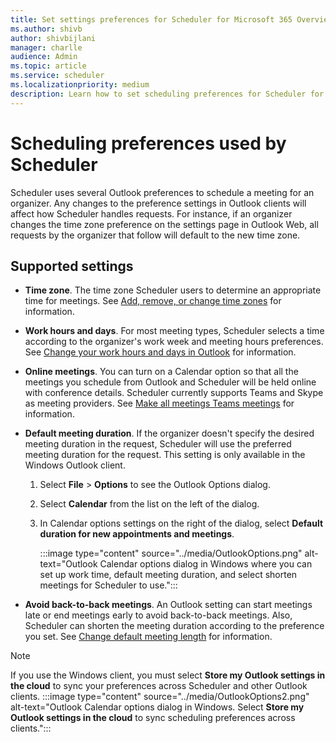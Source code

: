 ```yaml
---
title: Set settings preferences for Scheduler for Microsoft 365 Overview
ms.author: shivb
author: shivbijlani
manager: charlle
audience: Admin
ms.topic: article
ms.service: scheduler
ms.localizationpriority: medium
description: Learn how to set scheduling preferences for Scheduler for Microsoft 365.
---
```


# Scheduling preferences used by Scheduler

Scheduler uses several Outlook preferences to schedule a meeting for an organizer. Any changes to the preference settings in Outlook clients will affect how Scheduler handles requests. For instance, if an organizer changes the time zone preference on the settings page in Outlook Web, all requests by the organizer that follow will default to the new time zone.

## Supported settings

- **Time zone**. The time zone Scheduler users to determine an appropriate time for meetings. See [Add, remove, or change time zones](https://support.microsoft.com/en-us/office/add-remove-or-change-time-zones-5ab3e10e-5a6c-46af-ab48-156fedf70c04) for information.

- **Work hours and days**. For most meeting types, Scheduler selects a time according to the organizer's work week and meeting hours preferences. See [Change your work hours and days in Outlook](https://support.microsoft.com/en-us/office/change-your-work-hours-and-days-in-outlook-a27f261d-0681-415f-8ac1-388ab21e833f) for information.

- **Online meetings**. You can turn on a Calendar option so that all the meetings you schedule from Outlook and Scheduler will be held online with conference details. Scheduler currently supports Teams and Skype as meeting providers. See [Make all meetings Teams meetings](https://support.microsoft.com/en-us/office/schedule-a-teams-meeting-from-outlook-883cc15c-580f-441a-92ea-0992c00a9b0f#bkmk_makeallteamsmtngs) for information.

- **Default meeting duration**. If the organizer doesn't specify the desired meeting duration in the request, Scheduler will use the preferred meeting duration for the request. This setting is only available in the Windows Outlook client.

   1. Select **File** > **Options** to see the Outlook Options dialog.

   2. Select **Calendar** from the list on the left of the dialog.

   3. In Calendar options settings on the right of the dialog, select **Default duration for new appointments and meetings**.

      :::image type="content" source="../media/OutlookOptions.png" alt-text="Outlook Calendar options dialog in Windows where you can set up work time, default meeting duration, and select shorten meetings for Scheduler to use.":::

- **Avoid back-to-back meetings**. An Outlook setting can start meetings late or end meetings early to avoid back-to-back meetings. Also, Scheduler can shorten the meeting duration according to the preference you set. See [Change default meeting length](https://techcommunity.microsoft.com/t5/hybrid-work/change-default-meeting-length-in-outlook-avoid-back-to-back/m-p/1247361) for information.

> [!NOTE]
> If you use the Windows client, you must select **Store my Outlook settings in the cloud** to sync your preferences across Scheduler and other Outlook clients.
> :::image type="content" source="../media/OutlookOptions2.png" alt-text="Outlook Calendar options dialog in Windows. Select **Store my Outlook settings in the cloud** to sync scheduling preferences across clients.":::

